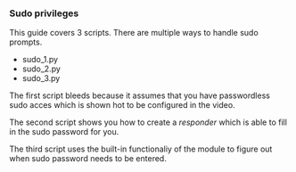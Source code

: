 ### Sudo privileges

This guide covers 3 scripts. There are multiple ways to handle sudo prompts.

- sudo_1.py
- sudo_2.py
- sudo_3.py

The first script bleeds because it assumes that you have passwordless sudo acces which is shown hot to be configured in the video.

The second script shows you how to create a *responder* which is able to fill in the sudo password for you.

The third script uses the built-in functionaliy of the module to figure out when sudo password needs to be entered.
